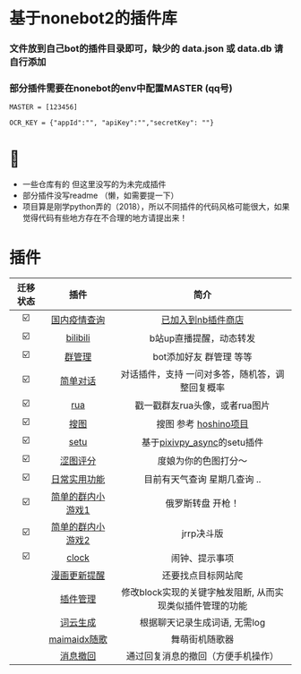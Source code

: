 # 基于nonebot2的插件库
### 文件放到自己bot的插件目录即可，缺少的 data.json 或 data.db 请自行添加  
### 部分插件需要在nonebot的env中配置MASTER (qq号)
```
MASTER = [123456]

OCR_KEY = {"appId":"", "apiKey":"","secretKey": ""}

```

# 📝
- 一些仓库有的 但这里没写的为未完成插件  
- 部分插件没写readme （懒，如需要提一下）  
- 项目算是刚学python弄的（2018），所以不同插件的代码风格可能很大，如果觉得代码有些地方存在不合理的地方请提出来！ 


# 插件 

| 迁移状态 |      插件       |     简介       |
|:------:|:---------------:|:------------:|
| ☑️ |  [国内疫情查询](https://github.com/Zeta-qixi/nonebot-plugin-covid19-news) | [已加入到nb插件商店](https://github.com/Zeta-qixi/nonebot-plugin-covid19-news) |
| ☑️ |  [bilibili](./bilibili) | b站up直播提醒，动态转发 |
| ☑️ |  [群管理](./atirbot) | bot添加好友 群管理 等等 |
| ☑️ |  [简单对话](./chat) | 对话插件，支持 一问对多答，随机答，调整回复概率  |
| ☑️ |  [rua](./rua) | 戳一戳群友rua头像，或者rua图片 |
| ☑️ |  [搜图](./search_pic) | 搜图 参考 [hoshino项目](https://github.com/pcrbot/Hoshino-plugin-transplant/tree/master/image) |
| ☑️ |  [setu](./setu) | 基于[pixivpy_async](https://github.com/Mikubill/pixivpy-async)的setu插件 |
| ☑️ |  [涩图评分](./setu_score) | 度娘为你的色图打分～ |
| ☑️ |  [日常实用功能](./smdx) | 目前有天气查询 星期几查询 .. |
| ☑️ |  [简单的群内小游戏1](./games) | 俄罗斯转盘 开枪！ |
| ☑️ |  [简单的群内小游戏2](./jrrp) | jrrp决斗版 |
| ☑️ |  [clock](./clock) | 闹钟、提示事项 |
|  |  [漫画更新提醒](./comic_push) | 还要找点目标网站爬 |
|  |  [插件管理](./block) | 修改block实现的关键字触发阻断, 从而实现类似插件管理的功能 |
|  |  [词云生成](./word_cloud) | 根据聊天记录生成词语, 无需log |
|  |  [maimaidx随歌](./maimaidx) | 舞萌街机随歌器 |
|  |  [消息撤回](./withdraw) | 通过回复消息的撤回（方便手机操作） |